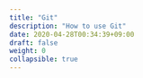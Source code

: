 ```yaml
---
title: "Git"
description: "How to use Git"
date: 2020-04-28T00:34:39+09:00
draft: false
weight: 0
collapsible: true
---
```


